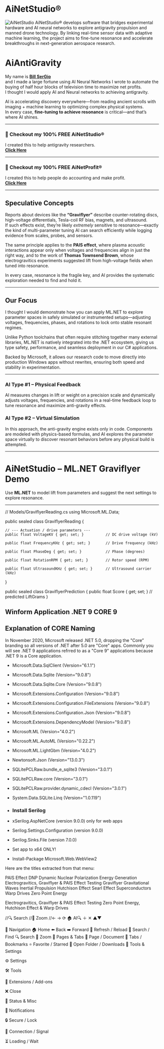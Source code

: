 # AiNetStudio®
![AiNetStudio](https://aiantigravity.com/img/zainetstudio.png)
AiNetStudio® develops software that bridges experimental hardware and AI neural networks to explore antigravity propulsion and manned drone technology. By linking real-time sensor data with adaptive machine learning, the project aims to fine-tune resonance and accelerate breakthroughs in next-generation aerospace research.

# AiAntiGravity

My name is [**Bill SerGio**](https://sergioapps.com/articles/articles.html)  
and I made a large fortune using AI Neural Networks I wrote to automate the buying of half hour blocks of television time to maximize net profits.  
I thought I would apply AI and Neural networks to achieving antigravity.  

AI is accelerating discovery everywhere—from reading ancient scrolls with imaging + machine learning to optimizing complex physical systems.  
In every case, **fine-tuning to achieve resonance** is critical—and that’s where AI shines.

---

### 🚀 Checkout my 100% FREE AiNetStudio®
I created this to help antigravity researchers.  
[**Click Here**](https://ainetstudio.com)

---

### 💼 Checkout my 100% FREE AiNetProfit®
I created this to help people do accounting and make profit.  
[**Click Here**](https://ainetprofit.com)

---

## Speculative Concepts

Reports about devices like the **“Graviflyer”** describe counter-rotating discs, high-voltage differentials, Tesla-coil RF bias, magnets, and ultrasound.  
If such effects exist, they’re likely *extremely* sensitive to resonance—exactly the kind of multi-parameter tuning AI can search efficiently while logging evidence from scales, probes, and sensors.  

The same principle applies to the **PAIS effect**, where plasma acoustic interactions appear only when voltages and frequencies align in just the right way, and to the work of **Thomas Townsend Brown**, whose electrogravitics experiments suggested lift from high-voltage fields when tuned into resonance.  

In every case, resonance is the fragile key, and AI provides the systematic exploration needed to find and hold it.

---

## Our Focus

I thought I would demonstrate how you can apply ML.NET to explore parameter spaces in safely simulated or instrumented setups—adjusting voltages, frequencies, phases, and rotations to lock onto stable resonant regimes.  

Unlike Python toolchains that often require stitching together many external libraries, ML.NET is natively integrated into the .NET ecosystem, giving us type safety, performance, and seamless deployment in our C# applications.  

Backed by Microsoft, it allows our research code to move directly into production Windows apps without rewrites, ensuring both speed and stability in experimentation.

---

### AI Type #1 – Physical Feedback
AI measures changes in lift or weight on a precision scale and dynamically adjusts voltages, frequencies, and rotations in a real-time feedback loop to tune resonance and maximize anti-gravity effects.

### AI Type #2 – Virtual Simulation
In this approach, the anti-gravity engine exists only in code. Components are modeled with physics-based formulas, and AI explores the parameter space virtually to discover resonant behaviors before any physical build is attempted.

---

# AiNetStudio – ML.NET Graviflyer Demo

Use **ML.NET** to model lift from parameters and suggest the next settings to explore resonance.

---

// Models/GraviflyerReading.cs
using Microsoft.ML.Data;

public sealed class GraviflyerReading
{
   
    // --- Actuation / drive parameters ---
    public float VoltageKV { get; set; }          // DC drive voltage (kV)

    public float FrequencyKHz { get; set; }       // Drive frequency (kHz)

    public float PhaseDeg { get; set; }           // Phase (degrees)

    public float RotationRPM { get; set; }        // Rotor speed (RPM)

    public float UltrasoundKHz { get; set; }      // Ultrasound carrier (kHz)
}

public sealed class GraviflyerPrediction
{
    public float Score { get; set; } // predicted LiftGrams
}








## Winform Application .NET 9 CORE 9

## Explanation of CORE Naming
In November 2020, Microsoft released .NET 5.0, dropping the "Core” branding so all 
versions of .NET after 5.0 are "Core" apps. Commonly you will see .NET 9 applications 
refrred to as a "Core 9" applications because .NET 9 is a Core application.

- Microsoft.Data.SqlClient (Version="6.1.1")
- Microsoft.Data.Sqlite (Version="9.0.8")
- Microsoft.Data.Sqlite.Core (Version="9.0.8")

- Microsoft.Extensions.Configuration (Version="9.0.8")
- Microsoft.Extensions.Configuration.FileExtensions (Version="9.0.8")
- Microsoft.Extensions.Configuration.Json (Version="9.0.8")
- Microsoft.Extensions.DependencyModel (Version="9.0.8")

- Microsoft.ML (Version="4.0.2")
- Microsoft.ML.AutoML (Version="0.22.2")
- Microsoft.ML.LightGbm (Version="4.0.2")

- Newtonsoft.Json (Version="13.0.3")

- SQLitePCLRaw.bundle_e_sqlite3 (Version="3.0.1")
- SQLitePCLRaw.core (Version="3.0.1")
- SQLitePCLRaw.provider.dynamic_cdecl (Version="3.0.1")
- System.Data.SQLite.Linq (Version="1.0.119")

- ### Install Serilog
- xSerilog.AspNetCore (version 9.0.0) only for web apps
- Serilog.Settings.Configuration (version 9.0.0)
- Serilog.Sinks.File (version 7.0.0)

- Set app to x64 ONLY!

- Install-Package Microsoft.Web.WebView2


Here are the titles extracted from that menu:

PAIS Effect
DNP Dynamic Nuclear Polarization
Energy Generation
Electrogravitics, Graviflyer & PAIS Effect Testing
Graviflyer
Gravitational Waves
Inertial Propulsion
Hutchison Effect
Searl Effect
Superconductors
Warp Drives
Zero Point Energy

Electrogravitics, Graviflyer & PAIS Effect Testing
Zero Point Energy, Hutchison Effect & Warp Drives

//🔍 Search
//🔎 Zoom
//← → ⟳ 🏠 AI🔍 ＋ ✕ ▲▼

🔹 Navigation
🏠 Home
⬅️ Back
➡️ Forward
🔄 Refresh / Reload
🔹 Search / Find
🔍 Search
🔎 Zoom
🔹 Pages & Tabs
📄 Page / Document
📑 Tabs / Bookmarks
⭐ Favorite / Starred
📂 Open Folder / Downloads
🔹 Tools & Settings

⚙️ Settings

🛠️ Tools

🧩 Extensions / Add-ons

❌ Close

🔹 Status & Misc

🔔 Notifications

🔒 Secure / Lock

📶 Connection / Signal

⏳ Loading / Wait


